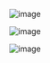 
![image](https://user-images.githubusercontent.com/122611882/218384132-d0e66ea0-9bc0-425f-ae54-01712e6555ae.png)

![image](https://user-images.githubusercontent.com/122611882/218392976-41a5691f-87ef-44ab-9518-ec5fd9afaaea.png)

![image](https://user-images.githubusercontent.com/122611882/218393144-316b4226-43b4-4ce1-883b-e617a47c3ab0.png)
